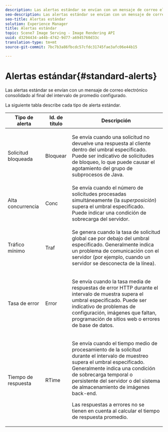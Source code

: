 ```yaml
---
description: Las alertas estándar se envían con un mensaje de correo electrónico consolidado al final del intervalo de promedio configurado.
seo-description: Las alertas estándar se envían con un mensaje de correo electrónico consolidado al final del intervalo de promedio configurado.
seo-title: Alertas estándar
solution: Experience Manager
title: Alertas estándar
topic: Scene7 Image Serving - Image Rendering API
uuid: d3294434-a44b-4742-9d77-a6945760d33c
translation-type: tm+mt
source-git-commit: 7bc7b3a86fbcdc57cfdc31745fae3afc06e44b15

---
```



# Alertas estándar{#standard-alerts}

Las alertas estándar se envían con un mensaje de correo electrónico consolidado al final del intervalo de promedio configurado.

La siguiente tabla describe cada tipo de alerta estándar.

<table id="table_02611F1B920E48A6973BFA969CA564EB"> 
 <thead> 
  <tr> 
   <th class="entry"> <b>Tipo de alerta</b> </th> 
   <th class="entry"> <b>Id. de título</b> </th> 
   <th class="entry"> <b>Descripción</b> </th> 
  </tr> 
 </thead>
 <tbody> 
  <tr> 
   <td> <p>Solicitud bloqueada </p> </td> 
   <td> <p>Bloquear </p> </td> 
   <td> <p>Se envía cuando una solicitud no devuelve una respuesta al cliente dentro del umbral especificado. Puede ser indicativo de solicitudes de bloqueo, lo que puede causar el agotamiento del grupo de subprocesos de Java. </p> </td> 
  </tr> 
  <tr> 
   <td> <p>Alta concurrencia </p> </td> 
   <td> <p>Conc </p> </td> 
   <td> Se envía cuando el número de solicitudes procesadas simultáneamente (la <i>superposición</i>) supera el umbral especificado. Puede indicar una condición de sobrecarga del servidor. </td> 
  </tr> 
  <tr> 
   <td> <p>Tráfico mínimo </p> </td> 
   <td> <p>Traf </p> </td> 
   <td> <p>Se genera cuando la tasa de solicitud global cae por debajo del umbral especificado. Generalmente indica un problema de comunicación con el servidor (por ejemplo, cuando un servidor se desconecta de la línea). </p> </td> 
  </tr> 
  <tr> 
   <td> <p>Tasa de error </p> </td> 
   <td> <p>Error </p> </td> 
   <td> <p>Se envía cuando la tasa media de respuestas de error HTTP durante el intervalo de muestra supera el umbral especificado. Puede ser indicativo de problemas de configuración, imágenes que faltan, programación de sitios web o errores de base de datos. </p> </td> 
  </tr> 
  <tr> 
   <td> <p>Tiempo de respuesta </p> </td> 
   <td> <p>RTime </p> </td> 
   <td> <p>Se envía cuando el tiempo medio de procesamiento de la solicitud durante el intervalo de muestreo supera el umbral especificado. Generalmente indica una condición de sobrecarga temporal o persistente del servidor o del sistema de almacenamiento de imágenes back-end. </p> <p>Las respuestas a errores no se tienen en cuenta al calcular el tiempo de respuesta promedio. </p> </td> 
  </tr> 
 </tbody> 
</table>

